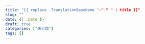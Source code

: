 ```yaml
---
title: "{{ replace .TranslationBaseName "-" " " | title }}"
slug: ""
date: {{ .Date }}
draft: true
categories: ["未分類"]
tags: []
---
```

